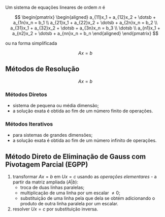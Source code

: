 Um sistema de equações lineares de ordem $n$ é

$$
\begin{pmatrix}
\begin{aligned}
	a_{11}x_1 + a_{12}x_2 + \dotsb + a_{1n}x_n = b_1 \\
	a_{21}x_1 + a_{22}x_2 + \dotsb + a_{2n}x_n = b_2 \\
	a_{31}x_1 + a_{32}x_2 + \dotsb + a_{3n}x_n = b_3 \\
	\dotsb                                           \\
	a_{n1}x_1 + a_{n2}x_2 + \dotsb + a_{nn}x_n = b_n
\end{aligned}
\end{pmatrix}
$$

ou na forma simplificada

$$
Ax=b
$$

## Métodos de Resolução

$$
Ax=b
$$

### Métodos Diretos
- sistema de pequena ou média dimensão;
- a solução exata é obtida ao fim de um número finito de operações.

### Métodos Iterativos
- para sistemas de grandes dimensões;
- a solução exata é obtida ao fim de um número infinito de operações.

## Método Direto de Eliminação de Gauss com Pivotagem Parcial (EGPP)
1. transformar $Ax=b$ em $Ux=c$ usando as _operações elementares_ - a partir da matriz ampliada $(A|b)$:
	- troca de duas linhas paralelas;
	- multiplicação de uma linha por um escalar $\neq 0$;
	- substituição de uma linha pela que dela se obtém adicionando o produto de outra linha paralela por um escalar.
2. resolver $Ux = c$ por substituição inversa.
